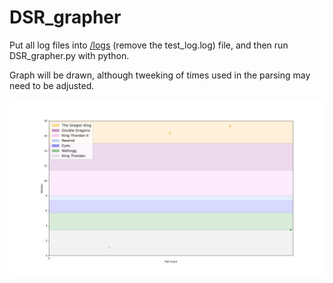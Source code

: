 # DSR_grapher
Put all log files into [/logs](/logs) (remove the test_log.log) file, and then run DSR_grapher.py with python.

Graph will be drawn, although tweeking of times used in the parsing may need to be adjusted.

![](/graph.jpg)
